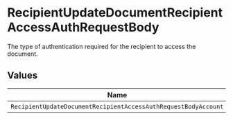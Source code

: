 # RecipientUpdateDocumentRecipientAccessAuthRequestBody

The type of authentication required for the recipient to access the document.


## Values

| Name                                                           | Value                                                          |
| -------------------------------------------------------------- | -------------------------------------------------------------- |
| `RecipientUpdateDocumentRecipientAccessAuthRequestBodyAccount` | ACCOUNT                                                        |